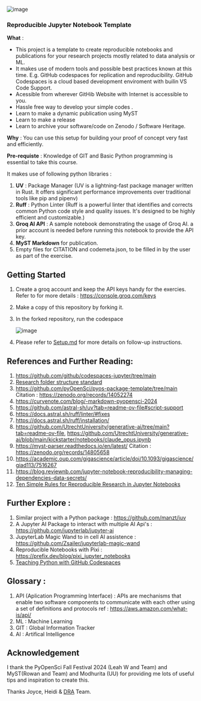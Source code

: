 ![image](https://github.com/user-attachments/assets/a8a3bbc9-b90b-40bd-994a-4908ad32dcdb)


### Reproducible Jupyter Notebook Template

**What** : 
 - This project is a template to create reproducible notebooks and publications for your research projects mostly related to data analysis or ML.
 - It makes use of modern tools and possible best practices known at this time. E.g. GitHub codespaces for replication and reproducibility. GitHub Codespaces is a cloud based development enviroment with builin VS Code Support.
 - Acessible from wherever GitHib Website with Internet is accessible to you.
 - Hassle free way to develop your simple codes .
 - Learn to make a dynamic publication using MyST
 - Learn to make a release
 - Learn to archive your software/code on Zenodo / Software Heritage.

**Why** : You can use this setup for building your proof of concept very fast and efficiently.

**Pre-requiste** : Knowledge of GIT and Basic Python programming is essential to take this course. 



It makes use of following python libraries :
1. **UV** : Package Manager (UV is a lightning-fast package manager written in Rust. 
 It offers significant performance improvements over traditional tools like pip and pipenv)
2. **Ruff** : Python Linter (Ruff is a powerful linter that identifies and corrects common Python code style and quality issues.
 It's designed to be highly efficient and customizable.)
3. **Groq AI API** : A sample notebook demonstrating the usage of Groq AI. a prior account is needed before running this notebook to provide the API key.
4. **MyST Markdown** for publication.
5. Empty files for CITATION and codemeta.json, to be filled in by the user as part of the exercise.

## Getting Started
1. Create a groq account and keep the API keys handy for the exercies. Refer to for more details : https://console.groq.com/keys
2. Make a copy of this repository by forking it.
3. In the forked repository, run the codespace
   
   ![image](https://github.com/user-attachments/assets/b917d8ee-50cf-4612-93ba-910964b0c5ee)

4. Please refer to [Setup.md](Setup.md) for more details on follow-up instructions.

## References and Further Reading:
1. https://github.com/github/codespaces-jupyter/tree/main
2. [Research folder structure standard](https://gin-tonic.netlify.app/standard/)
3. https://github.com/pyOpenSci/pyos-package-template/tree/main Citation : https://zenodo.org/records/14052274
4. https://curvenote.com/blog/-markdown-pyopensci-2024
5. https://github.com/astral-sh/uv?tab=readme-ov-file#script-support
6. https://docs.astral.sh/ruff/linter/#fixes
7. https://docs.astral.sh/ruff/installation/
8. https://github.com/UtrechtUniversity/generative-ai/tree/main?tab=readme-ov-file, https://github.com/UtrechtUniversity/generative-ai/blob/main/kickstarter/notebooks/claude_opus.ipynb
9. https://myst-parser.readthedocs.io/en/latest/ Citation : https://zenodo.org/records/14805658
10. https://academic.oup.com/gigascience/article/doi/10.1093/gigascience/giad113/7516267
11. https://blog.reviewnb.com/jupyter-notebook-reproducibility-managing-dependencies-data-secrets/
12. [Ten Simple Rules for Reproducible Research in Jupyter Notebooks](https://arxiv.org/pdf/1810.08055)

## Further Explore :
1. Similar project with a Python package : https://github.com/manzt/juv
2. A Jupyter AI Package to interact with multiple AI Api's : https://github.com/jupyterlab/jupyter-ai
3. JupyterLab Magic Wand to in cell AI assistence : https://github.com/Zsailer/jupyterlab-magic-wand
4. Reproducible Notebooks with Pixi : https://prefix.dev/blog/pixi_jupyter_notebooks
5. [Teaching Python with GitHub Codespaces](https://techcommunity.microsoft.com/blog/educatordeveloperblog/teaching-python-with-github-codespaces/4419687)

## Glossary : 
1. API (Aplication Programming Interface) : APIs are mechanisms that enable two software components to communicate with each other using a set of definitions and protocols ref : https://aws.amazon.com/what-is/api/
2. ML : Machine Learning
3. GIT : Global Information Tracker
4. AI : Artifical Intelligence

## Acknowledgement
I thank the PyOpenSci Fall Festival 2024 (Leah W and Team) and MyST(Rowan and Team) and  Modhurita (UU) for providing me lots of useful tips and inspiration to create this.
   
Thanks Joyce, Heidi & [DRA](https://digital-research.academy/) Team.

